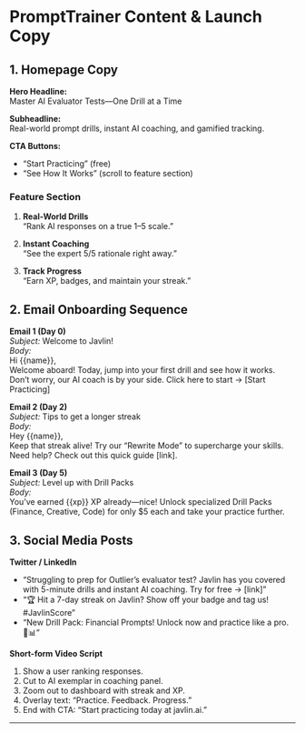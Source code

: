 # PromptTrainer Content & Launch Copy

## 1. Homepage Copy

**Hero Headline:**  
Master AI Evaluator Tests—One Drill at a Time

**Subheadline:**  
Real-world prompt drills, instant AI coaching, and gamified tracking.

**CTA Buttons:**  
- “Start Practicing” (free)  
- “See How It Works” (scroll to feature section)

### Feature Section
1. **Real-World Drills**  
   “Rank AI responses on a true 1–5 scale.”

2. **Instant Coaching**  
   “See the expert 5/5 rationale right away.”

3. **Track Progress**  
   “Earn XP, badges, and maintain your streak.”

## 2. Email Onboarding Sequence

**Email 1 (Day 0)**  
_Subject:_ Welcome to Javlin!  
_Body:_  
Hi {{name}},  
Welcome aboard! Today, jump into your first drill and see how it works. Don’t worry, our AI coach is by your side. Click here to start → [Start Practicing]

**Email 2 (Day 2)**  
_Subject:_ Tips to get a longer streak  
_Body:_  
Hey {{name}},  
Keep that streak alive! Try our “Rewrite Mode” to supercharge your skills. Need help? Check out this quick guide [link].

**Email 3 (Day 5)**  
_Subject:_ Level up with Drill Packs  
_Body:_  
You’ve earned {{xp}} XP already—nice! Unlock specialized Drill Packs (Finance, Creative, Code) for only \$5 each and take your practice further.

## 3. Social Media Posts

**Twitter / LinkedIn**  
- “Struggling to prep for Outlier’s evaluator test? Javlin has you covered with 5-minute drills and instant AI coaching. Try for free → [link]”  
- “🏆 Hit a 7-day streak on Javlin? Show off your badge and tag us! #JavlinScore”  
- “New Drill Pack: Financial Prompts! Unlock now and practice like a pro. 💼📊”

**Short-form Video Script**  
1. Show a user ranking responses.  
2. Cut to AI exemplar in coaching panel.  
3. Zoom out to dashboard with streak and XP.  
4. Overlay text: “Practice. Feedback. Progress.”  
5. End with CTA: “Start practicing today at javlin.ai.”

---

